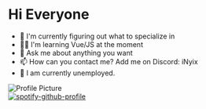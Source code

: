 <div class="profile-section">
    <div class="text-section">
        <h1>Hi Everyone</h1>
        <ul>
            <li>🔭 I'm currently figuring out what to specialize in</li>
            <li>👨‍🎓 I'm learning Vue/JS at the moment</li>
            <li>💬 Ask me about anything you want</li>
            <li>📫 How can you contact me? Add me on Discord: iNyix</li>
            <li>💼 I am currently unemployed.</li>
        </ul>
    </div>
    <img class="profile-img" src="https://nya-network.com/assets/inyix-pfp.png" alt="Profile Picture">
</div>

<div class="spotify-widget">
    <a href="https://github.com/iNyix">
        <img src="https://spotify-github-profile.kittinanx.com/api/view?uid=31fgciokdiwq27yvijoieth6hayy&cover_image=true&theme=novatorem&show_offline=false&background_color=121212&interchange=false&bar_color=ff0000&bar_color_cover=false" alt="spotify-github-profile">
    </a>
</div>
